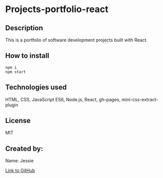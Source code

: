 # Projects-portfolio-react

## Description

This is a portfolio of software development projects built with React.

## How to install

`npm i`  
`npm start`

## Technologies used

HTML, CSS, JavaScript ES6, Node.js, React, gh-pages, mini-css-extract-plugin

## License

MIT

## Created by:

Name: Jessie

[Link to GitHub](https://github.com/ladystephani)
